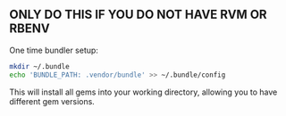## ONLY DO THIS IF YOU DO NOT HAVE RVM OR RBENV

One time bundler setup:

```bash
mkdir ~/.bundle
echo 'BUNDLE_PATH: .vendor/bundle' >> ~/.bundle/config
```

This will install all gems into your working directory, allowing you to have different gem versions.
